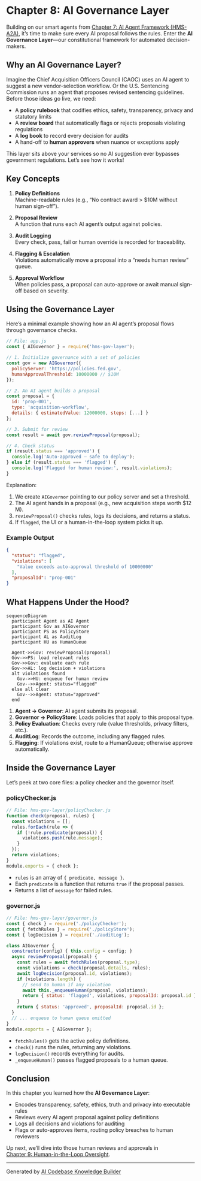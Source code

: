 # Chapter 8: AI Governance Layer

Building on our smart agents from [Chapter 7: AI Agent Framework (HMS-A2A)](07_ai_agent_framework__hms_a2a__.md), it’s time to make sure every AI proposal follows the rules. Enter the **AI Governance Layer**—our constitutional framework for automated decision-makers.

## Why an AI Governance Layer?

Imagine the Chief Acquisition Officers Council (CAOC) uses an AI agent to suggest a new vendor-selection workflow. Or the U.S. Sentencing Commission runs an agent that proposes revised sentencing guidelines. Before those ideas go live, we need:

- A **policy rulebook** that codifies ethics, safety, transparency, privacy and statutory limits  
- A **review board** that automatically flags or rejects proposals violating regulations  
- A **log book** to record every decision for audits  
- A hand-off to **human approvers** when nuance or exceptions apply  

This layer sits above your services so no AI suggestion ever bypasses government regulations. Let’s see how it works!

## Key Concepts

1. **Policy Definitions**  
   Machine-readable rules (e.g., “No contract award > \$10M without human sign-off”).

2. **Proposal Review**  
   A function that runs each AI agent’s output against policies.

3. **Audit Logging**  
   Every check, pass, fail or human override is recorded for traceability.

4. **Flagging & Escalation**  
   Violations automatically move a proposal into a “needs human review” queue.

5. **Approval Workflow**  
   When policies pass, a proposal can auto-approve or await manual sign-off based on severity.

## Using the Governance Layer

Here’s a minimal example showing how an AI agent’s proposal flows through governance checks.

```javascript
// File: app.js
const { AIGovernor } = require('hms-gov-layer');

// 1. Initialize governance with a set of policies
const gov = new AIGovernor({
  policyServer: 'https://policies.fed.gov',
  humanApprovalThreshold: 10000000 // $10M
});

// 2. An AI agent builds a proposal
const proposal = {
  id: 'prop-001',
  type: 'acquisition-workflow',
  details: { estimatedValue: 12000000, steps: [...] }
};

// 3. Submit for review
const result = await gov.reviewProposal(proposal);

// 4. Check status
if (result.status === 'approved') {
  console.log('Auto-approved – safe to deploy');
} else if (result.status === 'flagged') {
  console.log('Flagged for human review:', result.violations);
}
```

Explanation:  
1. We create `AIGovernor` pointing to our policy server and set a threshold.  
2. The AI agent hands in a proposal (e.g., new acquisition steps worth \$12 M).  
3. `reviewProposal()` checks rules, logs its decisions, and returns a status.  
4. If `flagged`, the UI or a human-in-the-loop system picks it up.

### Example Output

```json
{
  "status": "flagged",
  "violations": [
    "Value exceeds auto-approval threshold of 10000000"
  ],
  "proposalId": "prop-001"
}
```

## What Happens Under the Hood?

```mermaid
sequenceDiagram
  participant Agent as AI Agent
  participant Gov as AIGovernor
  participant PS as PolicyStore
  participant AL as AuditLog
  participant HU as HumanQueue

  Agent->>Gov: reviewProposal(proposal)
  Gov->>PS: load relevant rules
  Gov->>Gov: evaluate each rule
  Gov->>AL: log decision + violations
  alt violations found
    Gov->>HU: enqueue for human review
    Gov-->>Agent: status="flagged"
  else all clear
    Gov-->>Agent: status="approved"
  end
```

1. **Agent → Governor**: AI agent submits its proposal.  
2. **Governor → PolicyStore**: Loads policies that apply to this proposal type.  
3. **Policy Evaluation**: Checks every rule (value thresholds, privacy filters, etc.).  
4. **AuditLog**: Records the outcome, including any flagged rules.  
5. **Flagging**: If violations exist, route to a HumanQueue; otherwise approve automatically.

## Inside the Governance Layer

Let’s peek at two core files: a policy checker and the governor itself.

### policyChecker.js

```javascript
// File: hms-gov-layer/policyChecker.js
function check(proposal, rules) {
  const violations = [];
  rules.forEach(rule => {
    if (!rule.predicate(proposal)) {
      violations.push(rule.message);
    }
  });
  return violations;
}
module.exports = { check };
```

- `rules` is an array of `{ predicate, message }`.  
- Each `predicate` is a function that returns `true` if the proposal passes.  
- Returns a list of `message` for failed rules.

### governor.js

```javascript
// File: hms-gov-layer/governor.js
const { check } = require('./policyChecker');
const { fetchRules } = require('./policyStore');
const { logDecision } = require('./auditLog');

class AIGovernor {
  constructor(config) { this.config = config; }
  async reviewProposal(proposal) {
    const rules = await fetchRules(proposal.type);
    const violations = check(proposal.details, rules);
    await logDecision(proposal.id, violations);
    if (violations.length) {
      // send to human if any violation
      await this._enqueueHuman(proposal, violations);
      return { status: 'flagged', violations, proposalId: proposal.id };
    }
    return { status: 'approved', proposalId: proposal.id };
  }
  // ... enqueue to human queue omitted
}
module.exports = { AIGovernor };
```

- `fetchRules()` gets the active policy definitions.  
- `check()` runs the rules, returning any violations.  
- `logDecision()` records everything for audits.  
- `_enqueueHuman()` passes flagged proposals to a human queue.

## Conclusion

In this chapter you learned how the **AI Governance Layer**:

- Encodes transparency, safety, ethics, truth and privacy into executable rules  
- Reviews every AI agent proposal against policy definitions  
- Logs all decisions and violations for auditing  
- Flags or auto-approves items, routing policy breaches to human reviewers  

Up next, we’ll dive into those human reviews and approvals in  
[Chapter 9: Human-in-the-Loop Oversight](09_human_in_the_loop_oversight_.md).

---

Generated by [AI Codebase Knowledge Builder](https://github.com/The-Pocket/Tutorial-Codebase-Knowledge)